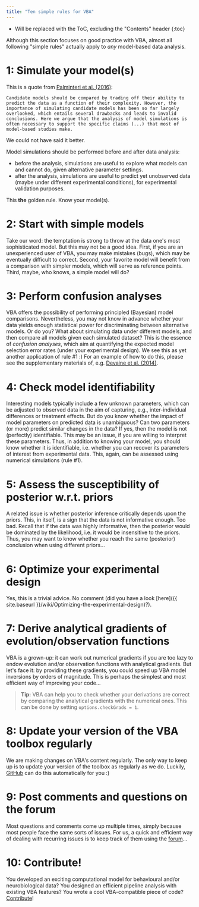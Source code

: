 ```yaml
---
title: "Ten simple rules for VBA"
---
```

* Will be replaced with the ToC, excluding the "Contents" header
{:toc}

Although this section focuses on good practice with VBA, almost all following "simple rules" actually apply to *any* model-based data analysis. 

# 1: Simulate your model(s)

This is a quote from [Palminteri et al. (2016)](http://www.biorxiv.org/content/early/2016/10/07/079798):

```
Candidate models should be compared by trading off their ability to predict the data as a function of their complexity. However, the importance of simulating candidate models has been so far largely overlooked, which entails several drawbacks and leads to invalid conclusions. Here we argue that the analysis of model simulations is often necessary to support the specific claims (...) that most of model-based studies make.

```

We could not have said it better.

Model simulations should be performed before and after data analysis:

- before the analysis, simulations are useful to explore what models can and cannot do, given alternative parameter settings.
- after the analysis, simulations are useful to predict yet unobserved data (maybe under different experimental conditions), for experimental validation purposes.

This **the** golden rule. Know your model(s).


# 2: Start with simple models

Take our word: the temptation is strong to throw at the data one's most sophisticated model. But this may not be a good idea. First, if you are an unexperienced user of VBA, you may make mistakes (bugs), which may be eventually difficult to correct. Second, your favorite model will benefit from a comparison with simpler models, which will serve as reference points. Third, maybe, who knows, a simple model will do?


# 3: Perform confusion analyses

VBA offers the possibility of performing principled (Bayesian) model comparisons. Nevertheless, you may not know in advance whether your data yields enough statistical power for discriminating between alternative models. Or do you? What about simulating data under different models, and then compare all models given each simulated dataset? This is the essence of *confusion analyses*, which aim at quantifying the expected model selection error rates (under your experimental design). We see this as yet another application of rule #1 :) For an example of how to do this, please see the supplementary materials of, e.g. [Devaine et al. (2014)](http://journals.plos.org/ploscompbiol/article?id=10.1371/journal.pcbi.1003992).



# 4: Check model identifiability

Interesting models typically include a few unknown parameters, which can be adjusted to observed data in the aim of capturing, e.g., inter-individual differences or treatment effects. But do you know whether the impact of model parameters on predicted data is unambiguous? Can two parameters (or more) predict similar changes in the data? If yes, then the model is not (perfectly) identifiable. This may be an issue, if you are willing to interpret these parameters. Thus, in addition to knowing your model, you should know whether it is identifiable, i.e. whether you can recover its parameters of interest from experimental data. This, again, can be assessed using numerical simulations (rule #1).



# 5: Assess the susceptibility of posterior w.r.t. priors

A related issue is whether posterior inference critically depends upon the priors. This, in itself, is a sign that the data is not informative enough. Too bad. Recall that if the data was highly informative, then the posterior would be dominated by the likelihood, i.e. it would be insensitive to the priors. Thus, you may want to know whether you reach the same (posterior) conclusion when using different priors...



# 6: Optimize your experimental design

Yes, this is a trivial advice. No comment (did you have a look [here]({{ site.baseurl }}/wiki/Optimizing-the-experimental-design)?).


# 7: Derive analytical gradients of evolution/observation functions

VBA is a grown-up: it can work out numerical gradients if you are too lazy to endow evolution and/or observation functions with analytical gradients. But let's face it: by providing these gradients, you could speed up VBA model inversions by orders of magnitude. This is perhaps the simplest and most efficient way of improving your code...

> **Tip:** VBA can help you to check whether your derivations are correct by comparing the analytical gradients with the numerical ones. This can be done by setting `options.checkGrads = 1`.



# 8: Update your version of the VBA toolbox regularly

We are making changes on VBA's content regularly. The only way to keep up is to update your version of the toolbox as regularly as we do. Luckily, [GitHub](https://github.com/MBB-team/VBA-toolbox) can do this automatically for you :)



# 9: Post comments and questions on the forum

Most questions and comments come up multiple times, simply because most people face the same sorts of issues. For us, a quick and efficient way of dealing with recurring issues is to keep track of them using the [forum](http://mbb-team.github.io/VBA-toolbox/forum/)...


# 10: Contribute!

You developed an exciting computational model for behavioural and/or neurobiological data? You designed an efficient pipeline analysis with existing VBA features? You wrote a cool VBA-compatible piece of code? [Contribute](http://mbb-team.github.io/VBA-toolbox/about/)!
